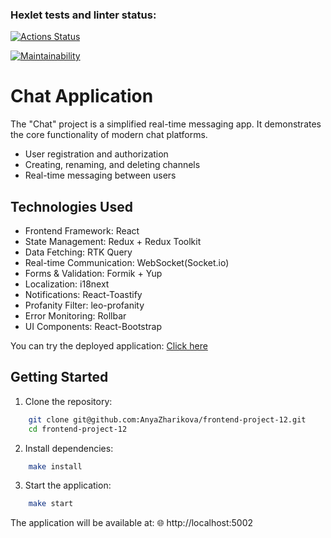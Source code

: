 ### Hexlet tests and linter status:
[![Actions Status](https://github.com/AnyaZharikova/frontend-project-12/actions/workflows/hexlet-check.yml/badge.svg)](https://github.com/AnyaZharikova/frontend-project-12/actions)

[![Maintainability](https://qlty.sh/badges/f1eb1453-a5cb-47f4-bf16-fae7c5d52c69/maintainability.svg)](https://qlty.sh/gh/AnyaZharikova/projects/frontend-project-12)

# Chat Application  
The "Chat" project is a simplified real-time messaging app. It demonstrates the core functionality of modern chat platforms.  
* User registration and authorization  
* Creating, renaming, and deleting channels  
* Real-time messaging between users  

## Technologies Used  
* Frontend Framework: React  
* State Management: Redux + Redux Toolkit  
* Data Fetching: RTK Query  
* Real-time Communication: WebSocket(Socket.io)  
* Forms & Validation: Formik + Yup  
* Localization: i18next  
* Notifications: React-Toastify  
* Profanity Filter: leo-profanity  
* Error Monitoring: Rollbar  
* UI Components: React-Bootstrap  

You can try the deployed application: [Click here](https://frontend-project-12-l642.onrender.com)  

## Getting Started  
1. Clone the repository:  
``` bash
    git clone git@github.com:AnyaZharikova/frontend-project-12.git
    cd frontend-project-12
```
2. Install dependencies:  
``` bash
    make install  
```
3. Start the application:  
``` bash
    make start  
```
The application will be available at:
🌐 http://localhost:5002

